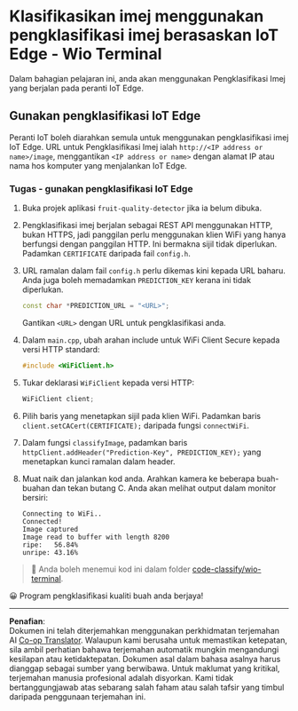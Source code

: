 <!--
CO_OP_TRANSLATOR_METADATA:
{
  "original_hash": "48ac21ec80329c930db7b84bd6b592ec",
  "translation_date": "2025-08-27T21:13:56+00:00",
  "source_file": "4-manufacturing/lessons/3-run-fruit-detector-edge/wio-terminal.md",
  "language_code": "ms"
}
-->
# Klasifikasikan imej menggunakan pengklasifikasi imej berasaskan IoT Edge - Wio Terminal

Dalam bahagian pelajaran ini, anda akan menggunakan Pengklasifikasi Imej yang berjalan pada peranti IoT Edge.

## Gunakan pengklasifikasi IoT Edge

Peranti IoT boleh diarahkan semula untuk menggunakan pengklasifikasi imej IoT Edge. URL untuk Pengklasifikasi Imej ialah `http://<IP address or name>/image`, menggantikan `<IP address or name>` dengan alamat IP atau nama hos komputer yang menjalankan IoT Edge.

### Tugas - gunakan pengklasifikasi IoT Edge

1. Buka projek aplikasi `fruit-quality-detector` jika ia belum dibuka.

1. Pengklasifikasi imej berjalan sebagai REST API menggunakan HTTP, bukan HTTPS, jadi panggilan perlu menggunakan klien WiFi yang hanya berfungsi dengan panggilan HTTP. Ini bermakna sijil tidak diperlukan. Padamkan `CERTIFICATE` daripada fail `config.h`.

1. URL ramalan dalam fail `config.h` perlu dikemas kini kepada URL baharu. Anda juga boleh memadamkan `PREDICTION_KEY` kerana ini tidak diperlukan.

    ```cpp
    const char *PREDICTION_URL = "<URL>";
    ```

    Gantikan `<URL>` dengan URL untuk pengklasifikasi anda.

1. Dalam `main.cpp`, ubah arahan include untuk WiFi Client Secure kepada versi HTTP standard:

    ```cpp
    #include <WiFiClient.h>
    ```

1. Tukar deklarasi `WiFiClient` kepada versi HTTP:

    ```cpp
    WiFiClient client;
    ```

1. Pilih baris yang menetapkan sijil pada klien WiFi. Padamkan baris `client.setCACert(CERTIFICATE);` daripada fungsi `connectWiFi`.

1. Dalam fungsi `classifyImage`, padamkan baris `httpClient.addHeader("Prediction-Key", PREDICTION_KEY);` yang menetapkan kunci ramalan dalam header.

1. Muat naik dan jalankan kod anda. Arahkan kamera ke beberapa buah-buahan dan tekan butang C. Anda akan melihat output dalam monitor bersiri:

    ```output
    Connecting to WiFi..
    Connected!
    Image captured
    Image read to buffer with length 8200
    ripe:   56.84%
    unripe: 43.16%
    ```

> 💁 Anda boleh menemui kod ini dalam folder [code-classify/wio-terminal](../../../../../4-manufacturing/lessons/3-run-fruit-detector-edge/code-classify/wio-terminal).

😀 Program pengklasifikasi kualiti buah anda berjaya!

---

**Penafian**:  
Dokumen ini telah diterjemahkan menggunakan perkhidmatan terjemahan AI [Co-op Translator](https://github.com/Azure/co-op-translator). Walaupun kami berusaha untuk memastikan ketepatan, sila ambil perhatian bahawa terjemahan automatik mungkin mengandungi kesilapan atau ketidaktepatan. Dokumen asal dalam bahasa asalnya harus dianggap sebagai sumber yang berwibawa. Untuk maklumat yang kritikal, terjemahan manusia profesional adalah disyorkan. Kami tidak bertanggungjawab atas sebarang salah faham atau salah tafsir yang timbul daripada penggunaan terjemahan ini.